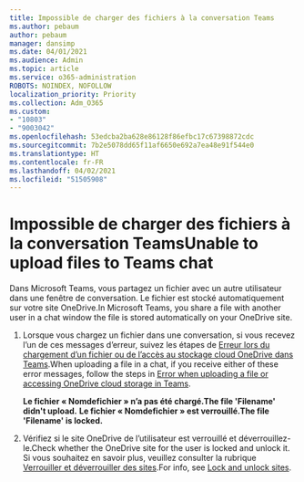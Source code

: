 ```yaml
---
title: Impossible de charger des fichiers à la conversation Teams
ms.author: pebaum
author: pebaum
manager: dansimp
ms.date: 04/01/2021
ms.audience: Admin
ms.topic: article
ms.service: o365-administration
ROBOTS: NOINDEX, NOFOLLOW
localization_priority: Priority
ms.collection: Adm_O365
ms.custom:
- "10803"
- "9003042"
ms.openlocfilehash: 53edcba2ba628e86128f86efbc17c67398872cdc
ms.sourcegitcommit: 7b2e5078dd65f11af6650e692a7ea48e91f544e0
ms.translationtype: HT
ms.contentlocale: fr-FR
ms.lasthandoff: 04/02/2021
ms.locfileid: "51505908"
---
```

# <a name="unable-to-upload-files-to-teams-chat"></a><span data-ttu-id="4f0dc-102">Impossible de charger des fichiers à la conversation Teams</span><span class="sxs-lookup"><span data-stu-id="4f0dc-102">Unable to upload files to Teams chat</span></span>

<span data-ttu-id="4f0dc-103">Dans Microsoft Teams, vous partagez un fichier avec un autre utilisateur dans une fenêtre de conversation. Le fichier est stocké automatiquement sur votre site OneDrive.</span><span class="sxs-lookup"><span data-stu-id="4f0dc-103">In Microsoft Teams, you share a file with another user in a chat window the file is stored automatically on your OneDrive site.</span></span>

1. <span data-ttu-id="4f0dc-104">Lorsque vous chargez un fichier dans une conversation, si vous recevez l’un de ces messages d’erreur, suivez les étapes de [Erreur lors du chargement d’un fichier ou de l’accès au stockage cloud OneDrive dans Teams](https://go.microsoft.com/fwlink/?linkid=2156015).</span><span class="sxs-lookup"><span data-stu-id="4f0dc-104">When uploading a file in a chat, if you receive either of these error messages, follow the steps in [Error when uploading a file or accessing OneDrive cloud storage in Teams](https://go.microsoft.com/fwlink/?linkid=2156015).</span></span>
    
    <span data-ttu-id="4f0dc-105">**Le fichier « Nomdefichier » n’a pas été chargé.**</span><span class="sxs-lookup"><span data-stu-id="4f0dc-105">**The file 'Filename' didn't upload.**</span></span>
    <span data-ttu-id="4f0dc-106">**Le fichier « Nomdefichier » est verrouillé.**</span><span class="sxs-lookup"><span data-stu-id="4f0dc-106">**The file 'Filename' is locked.**</span></span>

1. <span data-ttu-id="4f0dc-107">Vérifiez si le site OneDrive de l’utilisateur est verrouillé et déverrouillez-le.</span><span class="sxs-lookup"><span data-stu-id="4f0dc-107">Check whether the OneDrive site for the user is locked and unlock it.</span></span> <span data-ttu-id="4f0dc-108">Si vous souhaitez en savoir plus, veuillez consulter la rubrique [Verrouiller et déverrouiller des sites](https://go.microsoft.com/fwlink/?linkid=2156016).</span><span class="sxs-lookup"><span data-stu-id="4f0dc-108">For info, see [Lock and unlock sites](https://go.microsoft.com/fwlink/?linkid=2156016).</span></span>